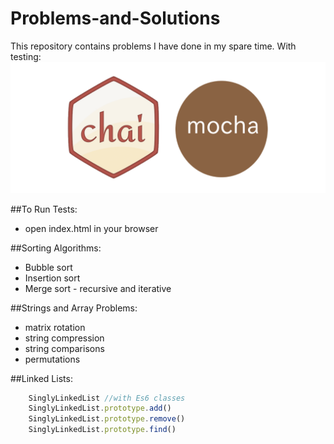 # Problems-and-Solutions
This repository contains problems I have done in my spare time. With testing:
<img src="assets/chaijs-mocha.png" alt="Drawing" style="{max-width: 200px, display: block}"/>


##To Run Tests:
- open index.html in your browser

##Sorting Algorithms:
- Bubble sort
- Insertion sort
- Merge sort - recursive and iterative

##Strings and Array Problems:
- matrix rotation
- string compression
- string comparisons
- permutations

##Linked Lists:
```javascript
    SinglyLinkedList //with Es6 classes
    SinglyLinkedList.prototype.add()
    SinglyLinkedList.prototype.remove()
    SinglyLinkedList.prototype.find()
```

